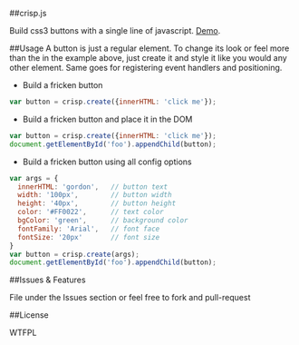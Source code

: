 ##crisp.js

Build css3 buttons with a single line of javascript. [Demo](http://bouchon.github.com/crisp).

##Usage
A button is just a regular element. To change its look or feel more than the in the example above, just create it and style it like you would any other element. Same goes for registering event handlers and positioning.

* Build a fricken button

```javascript
var button = crisp.create({innerHTML: 'click me'});
```

* Build a fricken button and place it in the DOM

```javascript
var button = crisp.create({innerHTML: 'click me'});
document.getElementById('foo').appendChild(button);
```

* Build a fricken button using all config options

```javascript
var args = {
  innerHTML: 'gordon',   // button text
  width: '100px',        // button width
  height: '40px',        // button height
  color: '#FF0022',      // text color
  bgColor: 'green',      // background color
  fontFamily: 'Arial',   // font face
  fontSize: '20px'       // font size
}
var button = crisp.create(args);
document.getElementById('foo').appendChild(button);
```

##Issues & Features

File under the Issues section or feel free to fork and pull-request

##License

WTFPL